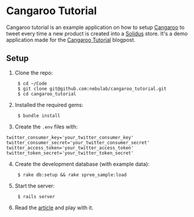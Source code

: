 Cangaroo Tutorial
=================

Cangaroo tutorial is an example application on how to setup
[Cangaroo](https://github.com/nebulab/cangaroo) to tweet every time a new
product is created into a [Solidus](http://solidus.io/) store.
It's a demo application made for the
[Cangaroo Tutorial](http://nebulab.it/blog/integrate-your-solidus-store-with-external-services-using-cangaroo) blogpost.

Setup
-----

1. Clone the repo:

        $ cd ~/Code
        $ git clone git@github.com:nebulab/cangaroo_tutorial.git
        $ cd cangaroo_tutorial

2. Installed the required gems:

        $ bundle install

3. Create the `.env` files with:

```env
twitter_consumer_key='your_twitter_consumer_key'
twitter_consumer_secret='your_twitter_consumer_secret'
twitter_access_token='your_twitter_access_token'
twitter_token_secret='your_twitter_token_secret'
```

4. Create the development database (with example data):

        $ rake db:setup && rake spree_sample:load

5. Start the server:

        $ rails server

6. Read the [article](http://nebulab.it/blog/integrate-your-solidus-store-with-external-services-using-cangaroo) and play with it.

